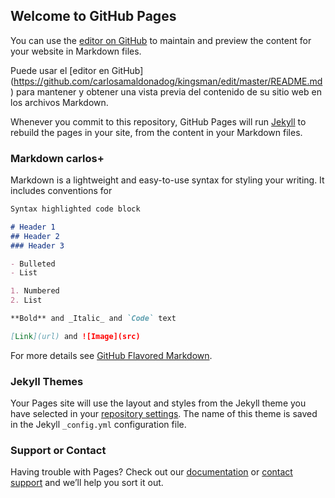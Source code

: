 ## Welcome to GitHub Pages

You can use the [editor on GitHub](https://github.com/carlosamaldonadog/kingsman/edit/master/README.md) to maintain and preview the content for your website in Markdown files.

Puede usar el [editor en GitHub] (https://github.com/carlosamaldonadog/kingsman/edit/master/README.md) para mantener y obtener una vista previa del contenido de su sitio web en los archivos Markdown.

Whenever you commit to this repository, GitHub Pages will run [Jekyll](https://jekyllrb.com/) to rebuild the pages in your site, from the content in your Markdown files.

### Markdown carlos+

Markdown is a lightweight and easy-to-use syntax for styling your writing. It includes conventions for

```markdown
Syntax highlighted code block

# Header 1
## Header 2
### Header 3

- Bulleted
- List

1. Numbered
2. List

**Bold** and _Italic_ and `Code` text

[Link](url) and ![Image](src)
```

For more details see [GitHub Flavored Markdown](https://guides.github.com/features/mastering-markdown/).

### Jekyll Themes

Your Pages site will use the layout and styles from the Jekyll theme you have selected in your [repository settings](https://github.com/carlosamaldonadog/kingsman/settings). The name of this theme is saved in the Jekyll `_config.yml` configuration file.

### Support or Contact

Having trouble with Pages? Check out our [documentation](https://help.github.com/categories/github-pages-basics/) or [contact support](https://github.com/contact) and we’ll help you sort it out.
